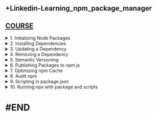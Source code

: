 ## +Linkedin-Learning_npm_package_manager

## [COURSE](https://www.linkedin.com/learning/learning-npm-a-package-manager/learning-npm?resume=false)

<details>
<summary>1. Initializing Node Packages </summary>

# Initializing Node Packages

```x
npm init -y
```

```x
➜  01_learning_npm git:(main) npm init -y
Wrote to /Users/ifeanyiomeata/Desktop/SERVER/projects/src-AI-Software/my_projects/01_learning_npm/package.json:

{
  "name": "01_learning_npm",
  "version": "1.0.0",
  "main": "index.js",
  "scripts": {
    "test": "echo \"Error: no test specified\" && exit 1"
  },
  "keywords": [],
  "author": "",
  "license": "ISC",
  "description": ""
}
```

<img width="1397" alt="image" src="https://github.com/user-attachments/assets/db6e67b7-658e-4582-91ab-35dcc38066c7">

# #END</details>

<details>
<summary>2. Installing Dependencies </summary>

# Installing Dependencies

## Installing Main Dependencies

```x
npm install express
npm install --save express
npm install -S express
```

## Installing Dev Dependencies

```x
npm install --save-dev babel cli
npm install -D babel cli 
```

```json
{
  "name": "01_learning_npm",
  "version": "1.0.0",
  "main": "index.js",
  "scripts": {
    "test": "echo \"Error: no test specified\" && exit 1"
  },
  "keywords": [],
  "author": "",
  "license": "ISC",
  "description": "",
  "dependencies": {
    "express": "^4.19.2"
  },
  "devDependencies": {
    "babel": "^6.23.0",
    "cli": "^1.0.1"
  }
}

```

## Installing Dependencies globally to use in your projects

```x
npm install -g create-react-app 
create-react-app crud-app 
cd crud-app
npm install --save axios react-bootstrap bootstrap
```

## Installing Dependencies globally temporarily (use once)

```x
npx create-react-app crud-app 
```

# #END</details>

<details>
<summary>3. Updating a Dependency </summary>

# Updating a Dependency

### Checking packages that are outdated

```x
npm outdated
npm outdated -g
```

### Installing latest versions

```x
npm install eslint@8.32.0
npm install eslint@latest
 
npm install -g npm@10.8.2
npm install -g npm@latest 
```

# #END</details>

<details>
<summary>4. Removing a Dependency </summary>

# Removing a Dependency

```x
npm install eslint
npm uninstall eslint

npm install --save-dev nodemon
npm uninstall --save-dev nodemon
```

# #END</details>

<details>
<summary>5. Semantic Versioning </summary>

# Semantic Versioning

![image](https://github.com/user-attachments/assets/ec509056-a85c-4d16-b6b0-c57b064ef563)
![image](https://github.com/user-attachments/assets/76089f2d-12fd-4037-9559-8a9d5f1f3dd8)
![image](https://github.com/user-attachments/assets/6369203a-e99a-46cd-9ac0-98b199548ed3)
![image](https://github.com/user-attachments/assets/93f9237a-1f26-4ffe-bf9e-0951c51e68df)

# #END</details>

<details>
<summary>6. Publishing Packages to npm.js </summary>

# Publishing Packages to npm.js

## Publishing an unscoped Package

```x
# Check if the path installs on another directory in your local system
npm install /Users/ifeanyiomeata/Desktop/SERVER/projects/src-AI-Software/my_projects/01_learning_npm/

# Publish unscoped Package
npm publish
```

## Publishing a scoped Package

```x
# Initializing npm package
npm init -scope=@ifeanyiomeata
npm publish -access public
```

## Publishing a private Package

```x
# Initializing npm package
npm init -scope=@ifeanyiomeata
npm publish
```

# #END</details>

<details>
<summary>7. Optimizing npm Cache </summary>

# Optimizing npm Cache

## Verify that there is no problem with the cache

```x
npm cache verify
```

## Clean the Cache

```x
npm cache clean --force
```

# #END</details>

<details>
<summary>8. Audit npm </summary>

# Audit npm

```x
npm install socket.io
npm audit
```

```x
npm audit fix
```

# #END</details>

<details>
<summary>9. Scripting in package.json </summary>

# Scripting in package.json

## Install babel Packages

```js
npm uninstall --save-dev babel cli
npm install --save-dev @babel/cli @babel/core @babel/node @babel/preset-env
```

## Install nodemon

```js
npm install --save-dev nodemon
```

### src-AI-Software/my_projects/01_learning_npm/package.json:

```json
{
  "name": "01_learning_npm",
  "version": "1.0.0",
  "main": "index.js",
  "scripts": {
    "test": "echo \"Error: no test specified\" && exit 1",
    "start": "nodemon ./index.js --exec babel-node"
  },
  "keywords": [],
  "author": "",
  "license": "ISC",
  "description": "",
  "dependencies": {
    "express": "^4.19.2",
    "socket.io": "^4.7.5"
  },
  "devDependencies": {
    "@babel/cli": "^7.24.8",
    "@babel/core": "^7.24.9",
    "@babel/node": "^7.24.8",
    "@babel/preset-env": "^7.24.8",
    "nodemon": "^3.1.4"
  }
}
```

### src-AI-Software/my_projects/01_learning_npm/index.js:

```js
const express = require("express");
const app = express();

app.get("/", (req, res) => {
  res.send("<h1>This is the Index App: Hello World!</h1>");
});

app.listen(3000, () => {
  console.log("Index app listening on port 3000!");
});

```

![image](https://github.com/user-attachments/assets/b95dbeb3-be8c-4bac-8ff5-ae98a6912677)

<img width="1397" alt="image" src="https://github.com/user-attachments/assets/0a277873-9119-43a7-ba72-bc9799bd5216">
<img width="1397" alt="image" src="https://github.com/user-attachments/assets/8f0fe5ed-e7ec-4aa9-99c3-bb98db637d56">

# #END</details>

<details>
<summary>10. Running npx with package and scripts </summary>

# Running npx with package and scripts

### src-AI-Software/my_projects/01_learning_npm/package.json:

```json
{
  "name": "01_learning_npm",
  "version": "1.0.0",
  "main": "index.js",
  "scripts": {
    "test": "echo \"Error: no test specified\" && exit 1",
    "start": "nodemon ./index.js --exec babel-node",
    "create-angular-app": "npx -p @angular/cli ng new myapp"
  },
  "keywords": [],
  "author": "",
  "license": "ISC",
  "description": "",
  "dependencies": {
    "express": "^4.19.2",
    "socket.io": "^4.7.5"
  },
  "devDependencies": {
    "@babel/cli": "^7.24.8",
    "@babel/core": "^7.24.9",
    "@babel/node": "^7.24.8",
    "@babel/preset-env": "^7.24.8",
    "nodemon": "^3.1.4"
  }
}
```

```x
npm run create-angular-app
```

```js
npx -p @angular/cli ng new myapp
cd myapp
```

<img width="1397" alt="image" src="https://github.com/user-attachments/assets/f364ef74-bb70-4978-adcc-b266730e5b34">

# #END</details>

# #END
